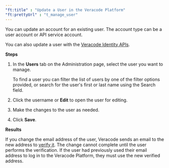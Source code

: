 ```yaml
---
"ft:title" : "Update a User in the Veracode Platform"
"ft:prettyUrl" : "t_manage_user"
---
```


You can update an account for an existing user. The account type can be a user account or API service account.

You can also update a user with the [Veracode Identity APIs](https://docs.veracode.com/r/c_identity_update_user).

<p font-size="13pt"><b>Steps</b></p>

1.  In the **Users** tab on the Administration page, select the user you want to manage.

    To find a user you can filter the list of users by one of the filter options provided, or search for the user's first or last name using the Search field.

2.  Click the username or **Edit** to open the user for editing.

3.  Make the changes to the user as needed.

4.  Click **Save**.

<p font-size="13pt"><b>Results</b></p>

If you change the email address of the user, Veracode sends an email to the new address to [verify it](https://docs.veracode.com/r/Request_User_Email_Verification). The change cannot complete until the user performs the verification. If the user had previously used their email address to log in to the Veracode Platform, they must use the new verified address.

